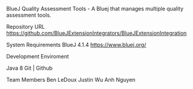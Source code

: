 BlueJ Quality Assessment Tools - A Bluej that manages multiple quality assessment tools.

Repository URL 
https://github.com/BlueJExtensionIntegrators/BlueJExtensionIntegration

System Requirements
BlueJ 4.1.4 https://www.bluej.org/

Development Enviroment

Java 8
Git | Github

Team Members
Ben LeDoux 
Justin Wu
Anh Nguyen
